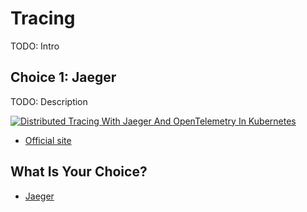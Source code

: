# Tracing

TODO: Intro

## Choice 1: Jaeger

TODO: Description

[![Distributed Tracing With Jaeger And OpenTelemetry In Kubernetes](https://img.youtube.com/vi/FK0uh-7nDSg/0.jpg)](https://youtu.be/FK0uh-7nDSg)
* [Official site](https://opentelemetry.io)

## What Is Your Choice?

* [Jaeger](jaeger.md)

